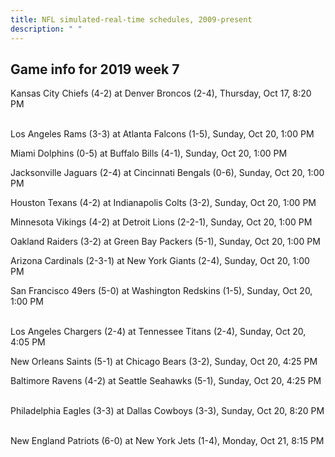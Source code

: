 ```yaml
---
title: NFL simulated-real-time schedules, 2009-present
description: " "
---
```


## Game info for 2019 week 7
Kansas City Chiefs (4-2) at Denver Broncos (2-4), Thursday, Oct 17, 8:20 PM

<br/>Los Angeles Rams (3-3) at Atlanta Falcons (1-5), Sunday, Oct 20, 1:00 PM

Miami Dolphins (0-5) at Buffalo Bills (4-1), Sunday, Oct 20, 1:00 PM

Jacksonville Jaguars (2-4) at Cincinnati Bengals (0-6), Sunday, Oct 20, 1:00 PM

Houston Texans (4-2) at Indianapolis Colts (3-2), Sunday, Oct 20, 1:00 PM

Minnesota Vikings (4-2) at Detroit Lions (2-2-1), Sunday, Oct 20, 1:00 PM

Oakland Raiders (3-2) at Green Bay Packers (5-1), Sunday, Oct 20, 1:00 PM

Arizona Cardinals (2-3-1) at New York Giants (2-4), Sunday, Oct 20, 1:00 PM

San Francisco 49ers (5-0) at Washington Redskins (1-5), Sunday, Oct 20, 1:00 PM

<br/>Los Angeles Chargers (2-4) at Tennessee Titans (2-4), Sunday, Oct 20, 4:05 PM

New Orleans Saints (5-1) at Chicago Bears (3-2), Sunday, Oct 20, 4:25 PM

Baltimore Ravens (4-2) at Seattle Seahawks (5-1), Sunday, Oct 20, 4:25 PM

<br/>Philadelphia Eagles (3-3) at Dallas Cowboys (3-3), Sunday, Oct 20, 8:20 PM

<br/>New England Patriots (6-0) at New York Jets (1-4), Monday, Oct 21, 8:15 PM

